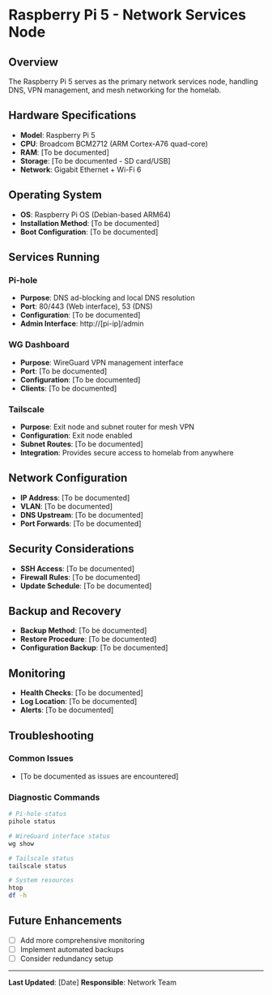 # Raspberry Pi 5 - Network Services Node

## Overview
The Raspberry Pi 5 serves as the primary network services node, handling DNS, VPN management, and mesh networking for the homelab.

## Hardware Specifications
- **Model**: Raspberry Pi 5
- **CPU**: Broadcom BCM2712 (ARM Cortex-A76 quad-core)
- **RAM**: [To be documented]
- **Storage**: [To be documented - SD card/USB]
- **Network**: Gigabit Ethernet + Wi-Fi 6

## Operating System
- **OS**: Raspberry Pi OS (Debian-based ARM64)
- **Installation Method**: [To be documented]
- **Boot Configuration**: [To be documented]

## Services Running

### Pi-hole
- **Purpose**: DNS ad-blocking and local DNS resolution
- **Port**: 80/443 (Web interface), 53 (DNS)
- **Configuration**: [To be documented]
- **Admin Interface**: http://[pi-ip]/admin

### WG Dashboard
- **Purpose**: WireGuard VPN management interface
- **Port**: [To be documented]
- **Configuration**: [To be documented]
- **Clients**: [To be documented]

### Tailscale
- **Purpose**: Exit node and subnet router for mesh VPN
- **Configuration**: Exit node enabled
- **Subnet Routes**: [To be documented]
- **Integration**: Provides secure access to homelab from anywhere

## Network Configuration
- **IP Address**: [To be documented]
- **VLAN**: [To be documented]
- **DNS Upstream**: [To be documented]
- **Port Forwards**: [To be documented]

## Security Considerations
- **SSH Access**: [To be documented]
- **Firewall Rules**: [To be documented]
- **Update Schedule**: [To be documented]

## Backup and Recovery
- **Backup Method**: [To be documented]
- **Restore Procedure**: [To be documented]
- **Configuration Backup**: [To be documented]

## Monitoring
- **Health Checks**: [To be documented]
- **Log Location**: [To be documented]
- **Alerts**: [To be documented]

## Troubleshooting
### Common Issues
- [To be documented as issues are encountered]

### Diagnostic Commands
```bash
# Pi-hole status
pihole status

# WireGuard interface status
wg show

# Tailscale status
tailscale status

# System resources
htop
df -h
```

## Future Enhancements
- [ ] Add more comprehensive monitoring
- [ ] Implement automated backups
- [ ] Consider redundancy setup

---
**Last Updated**: [Date]
**Responsible**: Network Team
